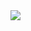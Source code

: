 <!-- ## 💙 -->

<a>
  <img align="center" src="https://github-readme-stats.vercel.app/api?username=kaBeech&show_icons=true&theme=tokyonight&bg_color=DEG,000008,000008,001919,000008&border_color=30363D&border_radius=6"/>
</a>
<!--
**kaBeech/kaBeech** is a ✨ _special_ ✨ repository because its `README.md` (this file) appears on your GitHub profile.

Here are some ideas to get you started:

- 🔭 I’m currently working on ...
- 🌱 I’m currently learning ...
- 👯 I’m looking to collaborate on ...
- 🤔 I’m looking for help with ...
- 💬 Ask me about ...
- 📫 How to reach me: ...
- 😄 Pronouns: ...
- ⚡ Fun fact: ...
-->
